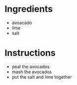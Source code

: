 # Ingredients
- avoacado
- lime
- salt
# Instructions
- peal the avocados
- mash the avocados 
- put the salt and lime together
